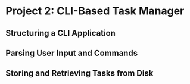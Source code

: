 # Project 2: CLI-Based Task Manager

## Structuring a CLI Application

## Parsing User Input and Commands

## Storing and Retrieving Tasks from Disk
